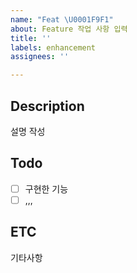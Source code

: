 ```yaml
---
name: "Feat \U0001F9F1"
about: Feature 작업 사항 입력
title: ''
labels: enhancement
assignees: ''

---
```


## Description
설명 작성

## Todo
- [ ] 구현한 기능
- [ ] ,,,

## ETC
기타사항
